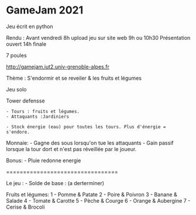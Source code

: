 # GameJam 2021
Jeu écrit en python

Rendu :
  Avant vendredi 8h upload jeu sur site web
  9h ou 10h30 Présentation ouvert
  14h finale

7 poules

http://gamejam.iut2.univ-grenoble-alpes.fr

Thème : S'endormir et se reveiler & les fruits et légumes

Jeu solo

Tower defensse

    - Tours : fruits et légumes.
    - Attaquants :Jardiniers

    - Stock énergie (eau) pour toutes les tours. Plus d'énergie = s'endore.

Monnaie:
    - Gagne des sous lorsqu'on tue les attaquants
    - Gain passif lorsque la tour dort et n'est pas réveillée par le joueur.

Bonus:
    - Pluie redonne energie

=================================

Le jeu :
    - Solde de base : (a derterminer)

Fruits et légumes:
    1 - Pomme & Patate
    2 - Poire & Poivron
    3 - Banane & Salade
    4 - Tomate & Carotte
    5 - Pèche & Courge
    6 - Orange & Aubergine
    7 - Cerise & Brocoli
